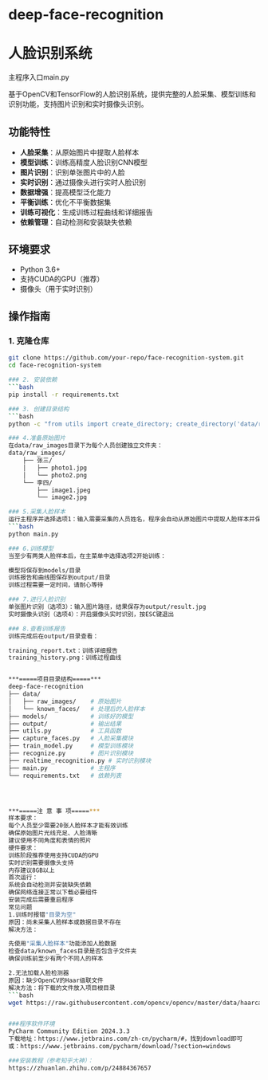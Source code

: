 # deep-face-recognition
# 人脸识别系统
主程序入口main.py

基于OpenCV和TensorFlow的人脸识别系统，提供完整的人脸采集、模型训练和识别功能，支持图片识别和实时摄像头识别。

## 功能特性
- **人脸采集**：从原始图片中提取人脸样本
- **模型训练**：训练高精度人脸识别CNN模型
- **图片识别**：识别单张图片中的人脸
- **实时识别**：通过摄像头进行实时人脸识别
- **数据增强**：提高模型泛化能力
- **平衡训练**：优化不平衡数据集
- **训练可视化**：生成训练过程曲线和详细报告
- **依赖管理**：自动检测和安装缺失依赖

## 环境要求
- Python 3.6+
- 支持CUDA的GPU（推荐）
- 摄像头（用于实时识别）

## 操作指南

### 1. 克隆仓库
```bash
git clone https://github.com/your-repo/face-recognition-system.git
cd face-recognition-system

### 2. 安装依赖
```bash
pip install -r requirements.txt

### 3. 创建目录结构
```bash
python -c "from utils import create_directory; create_directory('data/raw_images'); create_directory('data/known_faces'); create_directory('models'); create_directory('output')"

### 4.准备原始图片
在data/raw_images目录下为每个人员创建独立文件夹：
data/raw_images/
    ├── 张三/
    │   ├── photo1.jpg
    │   └── photo2.png
    └── 李四/
        ├── image1.jpeg
        └── image2.jpg

### 5.采集人脸样本
运行主程序并选择选项1：输入需要采集的人员姓名，程序会自动从原始图片中提取人脸样本并保存到data/known_faces
```bash
python main.py

### 6.训练模型
当至少有两类人脸样本后，在主菜单中选择选项2开始训练：

模型将保存到models/目录
训练报告和曲线图保存到output/目录
训练过程需要一定时间，请耐心等待

### 7.进行人脸识别
单张图片识别​（选项3）：输入图片路径，结果保存为output/result.jpg
​实时摄像头识别​（选项4）：开启摄像头实时识别，按ESC键退出

### 8.查看训练报告
训练完成后在output/目录查看：

training_report.txt：训练详细报告
training_history.png：训练过程曲线


***=====项目目录结构=====***
deep-face-recognition
├── data/
│   ├── raw_images/    # 原始图片
│   └── known_faces/   # 处理后的人脸样本
├── models/            # 训练好的模型
├── output/            # 输出结果
├── utils.py           # 工具函数
├── capture_faces.py   # 人脸采集模块
├── train_model.py     # 模型训练模块
├── recognize.py       # 图片识别模块
├── realtime_recognition.py # 实时识别模块
├── main.py            # 主程序
└── requirements.txt   # 依赖列表




***=====注 意 事 项=====***
​样本要求​：
每个人员至少需要20张人脸样本才能有效训练
确保原始图片光线充足、人脸清晰
建议使用不同角度和表情的照片
​硬件要求​：
训练阶段推荐使用支持CUDA的GPU
实时识别需要摄像头支持
内存建议8GB以上
​首次运行​：
系统会自动检测并安装缺失依赖
确保网络连接正常以下载必要组件
安装完成后需要重启程序
常见问题
1.训练时报错"目录为空"
​原因​：尚未采集人脸样本或数据目录不存在
​解决方法​：

先使用"采集人脸样本"功能添加人脸数据
检查data/known_faces目录是否包含子文件夹
确保训练前至少有两个不同人的样本

2.无法加载人脸检测器
​原因​：缺少OpenCV的Haar级联文件
​解决方法​：将下载的文件放入项目根目录
```bash
wget https://raw.githubusercontent.com/opencv/opencv/master/data/haarcascades/haarcascade_frontalface_default.xml


###程序软件环境
PyCharm Community Edition 2024.3.3
下载地址：https://www.jetbrains.com/zh-cn/pycharm/#，找到download即可
或：https://www.jetbrains.com/pycharm/download/?section=windows

###安装教程（参考知乎大神）：
https://zhuanlan.zhihu.com/p/24884367657




